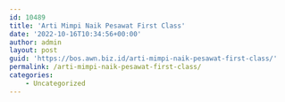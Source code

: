 ```yaml
---
id: 10489
title: 'Arti Mimpi Naik Pesawat First Class'
date: '2022-10-16T10:34:56+00:00'
author: admin
layout: post
guid: 'https://bos.awn.biz.id/arti-mimpi-naik-pesawat-first-class/'
permalink: /arti-mimpi-naik-pesawat-first-class/
categories:
    - Uncategorized
---
```


